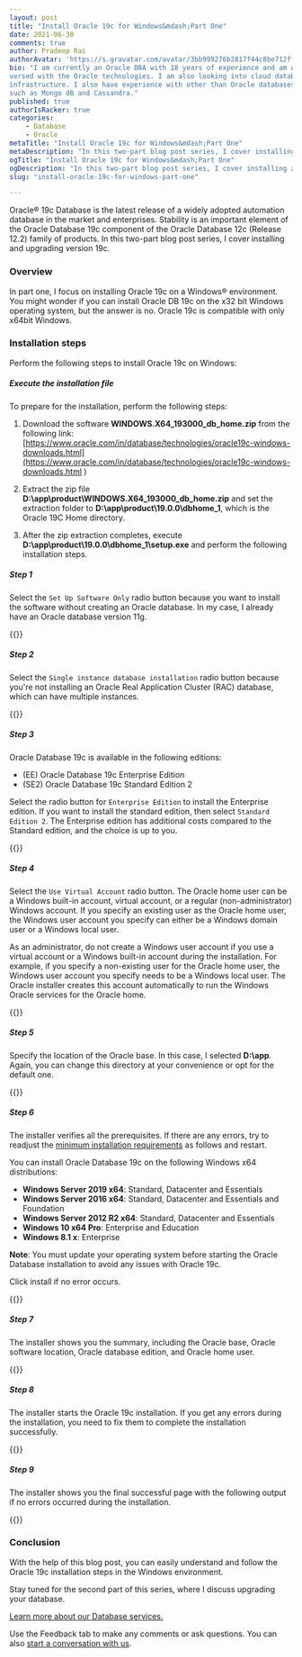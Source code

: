```yaml
---
layout: post
title: "Install Oracle 19c for Windows&mdash;Part One"
date: 2021-06-30
comments: true
author: Pradeep Rai
authorAvatar: 'https://s.gravatar.com/avatar/3bb999276b2817f44c8be712ff7f36ab'
bio: "I am currently an Oracle DBA with 18 years of experience and am well
versed with the Oracle technologies. I am also looking into cloud database
infrastructure. I also have experience with other than Oracle databases
such as Mongo dB and Cassandra."
published: true
authorIsRacker: true
categories:
    - Database
    - Oracle
metaTitle: "Install Oracle 19c for Windows&mdash;Part One"
metaDescription: "In this two-part blog post series, I cover installing and upgrading version 19c."
ogTitle: "Install Oracle 19c for Windows&mdash;Part One"
ogDescription: "In this two-part blog post series, I cover installing and upgrading version 19c."
slug: "install-oracle-19c-for-windows-part-one"

---
```


Oracle&reg; 19c Database is the latest release of a widely adopted automation
database in the market and enterprises. Stability is an important element of the
Oracle Database 19c component of the Oracle Database 12c (Release 12.2) family of
products. In this two-part blog post series, I cover installing and upgrading version 19c.

<!--more-->

### Overview

In part one, I focus on installing Oracle 19c on a Windows&reg; environment.
You might wonder if you can install Oracle DB 19c on the x32 bit Windows
operating system, but the answer is no. Oracle 19c is compatible with only
x64bit Windows.

### Installation steps

Perform the following steps to install Oracle 19c on Windows:

##### Execute the installation file

To prepare for the installation, perform the following steps:

1. Download the software **WINDOWS.X64_193000_db_home.zip** from the following link:
[https://www.oracle.com/in/database/technologies/oracle19c-windows-downloads.html](https://www.oracle.com/in/database/technologies/oracle19c-windows-downloads.html )

2. Extract the zip file  **D:\app\product\WINDOWS.X64_193000_db_home.zip** and
set the extraction folder to **D:\app\product\19.0.0\dbhome_1**, which is the
Oracle 19C Home directory.

3. After the zip extraction completes, execute
**D:\app\product\19.0.0\dbhome_1\setup.exe** and perform the following
installation steps.

##### Step 1

Select the `Set Up Software Only` radio button because you want to install the
software without creating an Oracle database. In my case, I already have an Oracle
database version 11g.

{{<img src="Picture1.png" title="" alt="">}}

##### Step 2

Select the `Single instance database installation` radio button because you're
not installing an Oracle Real Application Cluster (RAC) database, which can have
multiple instances.

{{<img src="Picture2.png" title="" alt="">}}

##### Step 3

Oracle Database 19c is available in the following editions:

- (EE) Oracle Database 19c Enterprise Edition
- (SE2) Oracle Database 19c Standard Edition 2

Select the radio button for `Enterprise Edition` to install the Enterprise edition.
If you want to install the standard edition, then select `Standard Edition 2`.
The Enterprise edition has additional costs compared to the Standard edition,
and the choice is up to you.

{{<img src="Picture3.png" title="" alt="">}}

##### Step 4

Select the `Use Virtual Account` radio button. The Oracle home user can be a
Windows built-in account, virtual account, or a regular (non-administrator)
Windows account. If you specify an existing user as the Oracle home user, the
Windows user account you specify can either be a Windows domain user or a Windows
local user.

As an administrator, do not create a Windows user account if you use a virtual
account or a Windows built-in account during the installation. For example, if
you specify a non-existing user for the Oracle home user, the Windows user
account you specify needs to be a Windows local user. The Oracle installer
creates this account automatically to run the Windows Oracle services for the
Oracle home.

{{<img src="Picture4.png" title="" alt="">}}

##### Step 5

Specify the location of the Oracle base. In this case, I selected **D:\app**.
Again, you can change this directory at your convenience or opt for the default
one.

{{<img src="Picture5.png" title="" alt="">}}

##### Step 6

The installer verifies all the prerequisites. If there are any errors, try to
readjust the [minimum installation requirements](https://alekciss.com/oracle-database-19c-installation/)
as follows and restart.

You can install Oracle Database 19c on the following Windows x64 distributions:

- **Windows Server 2019 x64**: Standard, Datacenter and Essentials
- **Windows Server 2016 x64**: Standard, Datacenter and Essentials and Foundation
- **Windows Server 2012 R2 x64**: Standard, Datacenter and Essentials
- **Windows 10 x64 Pro**: Enterprise and Education
- **Windows 8.1 x**: Enterprise

**Note**: You must update your operating system before starting the Oracle
Database installation to avoid any issues with Oracle 19c.

Click install if no error occurs.

{{<img src="Picture6.png" title="" alt="">}}

##### Step 7

The installer shows you the summary, including the Oracle base, Oracle software
location, Oracle database edition, and Oracle home user.

{{<img src="Picture7.png" title="" alt="">}}

##### Step 8

The installer starts the Oracle 19c installation. If you get any errors during
the installation, you need to fix them to complete the installation successfully.

{{<img src="Picture8.png" title="" alt="">}}

##### Step 9

The installer shows you the final successful page with the following output if
no errors occurred during the installation.

{{<img src="Picture9.png" title="" alt="">}}

### Conclusion

With the help of this blog post, you can easily understand and follow the
Oracle 19c installation steps in the Windows environment.

Stay tuned for the second part of this series, where I discuss upgrading your
database.

<a class="cta teal" id="cta" href="https://www.rackspace.com/data/databases">Learn more about our Database services.</a>

Use the Feedback tab to make any comments or ask questions. You can also
[start a conversation with us](https://www.rackspace.com/contact).
